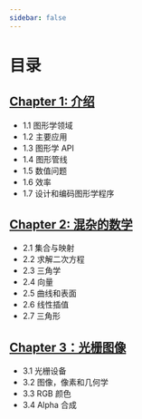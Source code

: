 ```yaml
---
sidebar: false
---
```


# 目录

## [Chapter 1: 介绍](/notes/01_Introduction.md)

- 1.1 图形学领域
- 1.2 主要应用
- 1.3 图形学 API
- 1.4 图形管线
- 1.5 数值问题
- 1.6 效率
- 1.7 设计和编码图形学程序

## [Chapter 2: 混杂的数学](/notes/02_Miscellaneous_Math.md)

- 2.1 集合与映射
- 2.2 求解二次方程
- 2.3 三角学
- 2.4 向量
- 2.5 曲线和表面
- 2.6 线性插值
- 2.7 三角形

## [Chapter 3：光栅图像](/notes/03_Raster_Images.md)

- 3.1 光栅设备
- 3.2 图像，像素和几何学
- 3.3 RGB 颜色
- 3.4 Alpha 合成